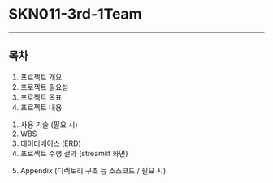 # SKN011-3rd-1Team

---
## 목차
1.  프로젝트 개요
2.  프로젝트 필요성
3.  프로젝트 목표
4.  프로젝트 내용
  1) 사용 기술 (필요 시)
  2) WBS
  3) 데이터베이스 (ERD)
  4) 프로젝트 수행 결과 (streamlit 화면)
5. Appendix (디렉토리 구조 등 소스코드 / 필요 시)
